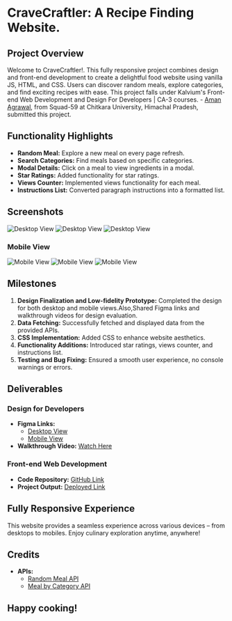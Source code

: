 # CraveCraftler: A Recipe Finding Website.

## Project Overview

Welcome to CraveCraftler!. This fully responsive project combines design and front-end development to create a delightful food website using vanilla JS, HTML, and CSS. Users can discover random meals, explore categories, and find exciting recipes with ease.
This project falls under Kalvium's Front-end Web Development and Design For Developers | CA-3 courses. - [Aman Agrawal](https://linktr.ee/hiamanagrawal), from Squad-59 at Chitkara University, Himachal Pradesh, submitted this project.

## Functionality Highlights

- **Random Meal:** Explore a new meal on every page refresh.
- **Search Categories:** Find meals based on specific categories.
- **Modal Details:** Click on a meal to view ingredients in a modal.
- **Star Ratings:** Added functionality for star ratings.
- **Views Counter:** Implemented views functionality for each meal.
- **Instructions List:** Converted paragraph instructions into a formatted list.

## Screenshots

![Desktop View](./assets/d1.jpg)
![Desktop View](./assets/d2.jpg)
![Desktop View](./assets/d3.jpg)


### Mobile View
![Mobile View](./assets/m1.jpg)
![Mobile View](./assets/m2.jpg)
![Mobile View](./assets/m3.jpg)

## Milestones

1. **Design Finalization and Low-fidelity Prototype:** Completed the design for both desktop and mobile views.Also,Shared Figma links and walkthrough videos for design evaluation.
2. **Data Fetching:** Successfully fetched and displayed data from the provided APIs.
3. **CSS Implementation:** Added CSS to enhance website aesthetics.
4. **Functionality Additions:** Introduced star ratings, views counter, and instructions list.
5. **Testing and Bug Fixing:** Ensured a smooth user experience, no console warnings or errors.

## Deliverables

### Design for Developers

- **Figma Links:**
  - [Desktop View](https://www.figma.com/file/85sg1QS46RsZ8dS65vQf07/Untitled?type=design&node-id=0%3A1&mode=design&t=bdXhCoqFwQdZ4XLG-1)
  - [Mobile View](https://www.figma.com/file/vZBva1vuXF7WRdj4Jch6Fz/CraveCraftler-mobile?type=design&mode=design&t=bdXhCoqFwQdZ4XLG-1)
- **Walkthrough Video:** [Watch Here](https://drive.google.com/drive/folders/1RvbjZtiVQar15LqttWUgs3ocjFFsEgk3?usp=sharing)

### Front-end Web Development

- **Code Repository:** [GitHub Link](https://github.com/HiAmanAgrawal/CraveCraftler)
- **Project Output:** [Deployed Link](https://hiamanagrawal.github.io/CraveCraftler/)

## Fully Responsive Experience

This website provides a seamless experience across various devices – from desktops to mobiles. Enjoy culinary exploration anytime, anywhere!

## Credits

- **APIs:**
  - [Random Meal API](https://www.themealdb.com/api/json/v1/1/random.php)
  - [Meal by Category API](https://www.themealdb.com/api/json/v1/1/filter.php?c={category})

## Happy cooking!

